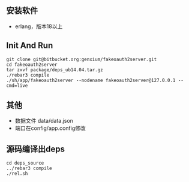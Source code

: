 ## 安装软件

- erlang，版本18以上


## Init And Run

    git clone git@bitbucket.org:genxium/fakeoauth2server.git
    cd fakeoauth2server
    tar zxvf package/deps_ub14.04.tar.gz
    ./rebar3 compile
    ./sh/app/fakeoauth2server --nodename fakeoauth2server@127.0.0.1 --cmd=live


## 其他

- 数据文件 data/data.json
- 端口在config/app.config修改

## 源码编译出deps
	
	cd deps_source
	../rebar3 compile
	./rel.sh
   
